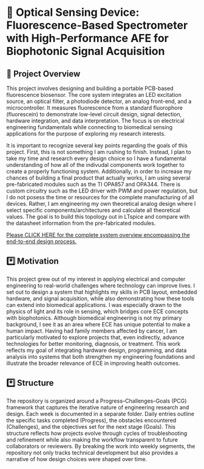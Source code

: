 # 🔬 Optical Sensing Device: Fluorescence-Based Spectrometer with High-Performance AFE for Biophotonic Signal Acquisition

## 📝 Project Overview
This project involves designing and building a portable PCB-based fluorescence biosensor. The core system integrates an LED excitation source, an optical filter, a photodiode detector, an analog front-end, and a microcontroller. It measures fluorescence from a standard fluorophore (fluorescein) to demonstrate low-level circuit design, signal detection, hardware integration, and data interpretation. The focus is on electrical engineering fundamentals while connecting to biomedical sensing applications for the purpose of exploring my research interests. 

It is important to recognize several key points regarding the goals of this project. First, this is not something I am rushing to finish. Instead, I plan to take my time and research every design choice so I have a fundamental understanding of how all of the indivudal components work together to create a properly functioning system. Additionally, in order to increase my chances of building a final product that actually works, I am using several pre-fabricated modules such as the TI OPA857 and OPA344. There is custom circuitry such as the LED driver with PWM and power regulation, but I do not posess the time or resources for the complete manufacturing of all devices. Rather, I am engineering my own theoretical analog design where I select specific components/architectures and calculate all theoretical values. The goal is to build this topology out in LTspice and compare with the datasheet information from the pre-fabricated modules. 

<a href="https://github.com/ScottTorzewski/BioSignal-PCB-System/blob/main/Engineering%20Design%20Document/Engineering%20Design%20Document">Please CLICK HERE for the complete system overview encompassing the end-to-end design process.</a>

## *️⃣ Motivation
This project grew out of my interest in applying electrical and computer engineering to real-world challenges where technology can improve lives. I set out to design a system that highlights my skills in PCB layout, embedded hardware, and signal acquisition, while also demonstrating how these tools can extend into biomedical applications. I was especially drawn to the physics of light and its role in sensing, which bridges core ECE concepts with biophotonics. Although biomedical engineering is not my primary background, I see it as an area where ECE has unique potential to make a human impact. Having had family members affected by cancer, I am particularly motivated to explore projects that, even indirectly, advance technologies for better monitoring, diagnosis, or treatment. This work reflects my goal of integrating hardware design, programming, and data analysis into systems that both strengthen my engineering foundations and illustrate the broader relevance of ECE in improving health outcomes.

## *️⃣ Structure
The repository is organized around a Progress–Challenges–Goals (PCG) framework that captures the iterative nature of engineering research and design. Each week is documented in a separate folder. Daily entries outline the specific tasks completed (Progress), the obstacles encountered (Challenges), and the objectives set for the next stage (Goals). This structure reflects how projects evolve through cycles of troubleshooting and refinement while also making the workflow transparent to future collaborators or reviewers. By breaking the work into weekly segments, the repository not only tracks technical development but also provides a narrative of how design choices were shaped over time.
